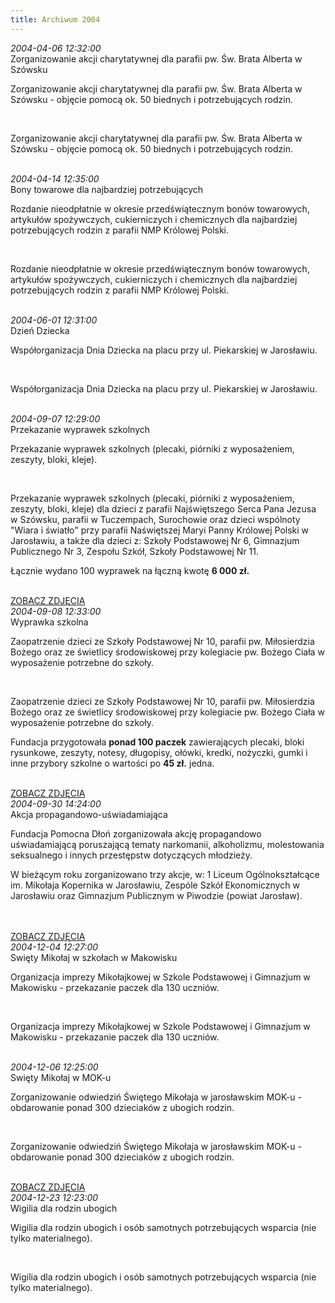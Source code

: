 ```yaml
---
title: Archiwum 2004
---
```


<div class="archiveItem">
<i>2004-04-06 12:32:00</i><br>
Zorganizowanie akcji charytatywnej dla parafii pw. Św. Brata Alberta w Szówsku<p>Zorganizowanie akcji charytatywnej dla parafii pw. Św. Brata Alberta w Szówsku - objęcie pomocą ok. 50 biednych i potrzebujących rodzin.</p><br>
<p>Zorganizowanie akcji charytatywnej dla parafii pw. Św. Brata Alberta w Szówsku - objęcie pomocą ok. 50 biednych i potrzebujących rodzin.</p><br>
</div>
<div class="archiveItem">
<i>2004-04-14 12:35:00</i><br>
Bony towarowe dla najbardziej potrzebujących<p>Rozdanie nieodpłatnie w okresie przedświątecznym bonów towarowych, artykułów spożywczych, cukierniczych i chemicznych dla najbardziej potrzebujących rodzin z parafii NMP Królowej Polski.</p><br>
<p>Rozdanie nieodpłatnie w okresie przedświątecznym bonów towarowych, artykułów spożywczych, cukierniczych i chemicznych dla najbardziej potrzebujących rodzin z parafii NMP Królowej Polski.</p><br>
</div>
<div class="archiveItem">
<i>2004-06-01 12:31:00</i><br>
Dzień Dziecka<p>Współorganizacja Dnia Dziecka na placu przy ul. Piekarskiej w Jarosławiu.</p><br>
<p>Współorganizacja Dnia Dziecka na placu przy ul. Piekarskiej w Jarosławiu.</p><br>
</div>
<div class="archiveItem">
<i>2004-09-07 12:29:00</i><br>
Przekazanie wyprawek szkolnych<p>Przekazanie wyprawek szkolnych (plecaki, piórniki z wyposażeniem, zeszyty, bloki, kleje).</p><br>
<p>Przekazanie wyprawek szkolnych (plecaki, piórniki z wyposażeniem, zeszyty, bloki, kleje) dla dzieci z parafii Najświętszego Serca Pana Jezusa w Szówsku, parafii w Tuczempach, Surochowie oraz dzieci wspólnoty "Wiara i światło" przy parafii Naświętszej Maryi Panny Królowej Polski w Jarosławiu, a także dla dzieci z: Szkoły Podstawowej Nr 6, Gimnazjum Publicznego Nr 3, Zespołu Szkół, Szkoły Podstawowej Nr 11.</p><p>Łącznie wydano 100 wyprawek na łączną kwotę <strong>6 000 zł.</strong></p><br>
<a href='#' onclick="openImageBrowser(event, '["img/archive_files/01/06.jpg"]', 0)" class='loadImages'>ZOBACZ ZDJĘCIA</a>
</div>
<div class="archiveItem">
<i>2004-09-08 12:33:00</i><br>
Wyprawka szkolna <p>Zaopatrzenie dzieci ze Szkoły Podstawowej Nr 10, parafii pw. Miłosierdzia Bożego oraz ze świetlicy środowiskowej przy kolegiacie pw. Bożego Ciała w wyposażenie potrzebne do szkoły.</p><br>
<p>Zaopatrzenie dzieci ze Szkoły Podstawowej Nr 10, parafii pw. Miłosierdzia Bożego oraz ze świetlicy środowiskowej przy kolegiacie pw. Bożego Ciała w wyposażenie potrzebne do szkoły.</p><p>Fundacja przygotowała <strong>ponad 100 paczek</strong> zawierających plecaki, bloki rysunkowe, zeszyty, notesy, długopisy, ołówki, kredki, nożyczki, gumki i inne przybory szkolne o wartości po <strong>45 zł.</strong> jedna.</p><br>
<a href='#' onclick="openImageBrowser(event, '["img/archive_files/02/piknik1.jpg", "img/archive_files/02/piknik2.jpg", "img/archive_files/02/piknik3.jpg", "img/archive_files/02/piknik4.jpg", "img/archive_files/02/piknik5.jpg", "img/archive_files/02/piknik6.jpg"]', 0)" class='loadImages'>ZOBACZ ZDJĘCIA</a>
</div>
<div class="archiveItem">
<i>2004-09-30 14:24:00</i><br>
Akcja propagandowo-uświadamiająca<p>Fundacja Pomocna Dłoń zorganizowała akcję propagandowo uświadamiającą poruszającą tematy narkomanii, alkoholizmu, molestowania seksualnego i innych przestępstw dotyczących młodzieży.</p><p>W bieżącym roku zorganizowano trzy akcje, w: 1 Liceum Ogólnokształcące im. Mikołaja Kopernika w Jarosławiu, Zespóle Szkół Ekonomicznych w Jarosławiu oraz Gimnazjum Publicznym w Piwodzie (powiat Jarosław).</p><br>
<br>
<a href='#' onclick="openImageBrowser(event, '["img/archive_files/02/skanuj0003[1].jpg", "img/archive_files/02/skanuj0004[1][1].jpg", "img/archive_files/02/skanuj0005[1].jpg"]', 0)" class='loadImages'>ZOBACZ ZDJĘCIA</a>
</div>
<div class="archiveItem">
<i>2004-12-04 12:27:00</i><br>
Swięty Mikołaj w szkołach w Makowisku<p>Organizacja imprezy Mikołajkowej w Szkole Podstawowej i Gimnazjum w Makowisku - przekazanie paczek dla 130 uczniów.</p><br>
<p>Organizacja imprezy Mikołajkowej w Szkole Podstawowej i Gimnazjum w Makowisku - przekazanie paczek dla 130 uczniów.</p><br>
</div>
<div class="archiveItem">
<i>2004-12-06 12:25:00</i><br>
Swięty Mikołaj w MOK-u<p>Zorganizowanie odwiedziń Świętego Mikołaja w jarosławskim MOK-u - obdarowanie ponad 300 dzieciaków z ubogich rodzin.</p><br>
<p>Zorganizowanie odwiedziń Świętego Mikołaja w jarosławskim MOK-u - obdarowanie ponad 300 dzieciaków z ubogich rodzin.</p><br>
<a href='#' onclick="openImageBrowser(event, '["img/archive_files/01/04.jpg"]', 0)" class='loadImages'>ZOBACZ ZDJĘCIA</a>
</div>
<div class="archiveItem">
<i>2004-12-23 12:23:00</i><br>
Wigilia dla rodzin ubogich<p>Wigilia dla rodzin ubogich i osób samotnych potrzebujących wsparcia (nie tylko materialnego).</p><br>
<p>Wigilia dla rodzin ubogich i osób samotnych potrzebujących wsparcia (nie tylko materialnego).</p><br>
</div>
